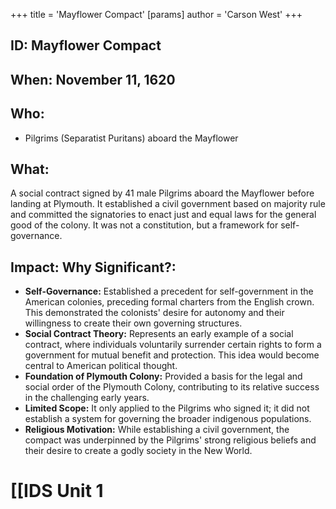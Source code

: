 +++
 title = 'Mayflower Compact'
[params]
	author = 'Carson West'
+++
## ID: Mayflower Compact 
## When: November 11, 1620

## Who: 
* Pilgrims (Separatist Puritans) aboard the Mayflower

## What: 
A social contract signed by 41 male Pilgrims aboard the Mayflower before landing at Plymouth. It established a civil government based on majority rule and committed the signatories to enact just and equal laws for the general good of the colony.  It was not a constitution, but a framework for self-governance.

## Impact: Why Significant?:
* **Self-Governance:**  Established a precedent for self-government in the American colonies, preceding formal charters from the English crown. This demonstrated the colonists' desire for autonomy and their willingness to create their own governing structures.
* **Social Contract Theory:**  Represents an early example of a social contract, where individuals voluntarily surrender certain rights to form a government for mutual benefit and protection.  This idea would become central to American political thought.
* **Foundation of Plymouth Colony:** Provided a basis for the legal and social order of the Plymouth Colony, contributing to its relative success in the challenging early years.
* **Limited Scope:**  It only applied to the Pilgrims who signed it;  it did not establish a system for governing the broader indigenous populations.
* **Religious Motivation:**  While establishing a civil government, the compact was underpinned by the Pilgrims' strong religious beliefs and their desire to create a godly society in the New World.


# [[IDS Unit 1

